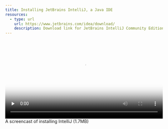 ```yaml
---
title: Installing JetBrains IntelliJ, a Java IDE
resources:
  - type: url
    url: https://www.jetbrains.com/idea/download/
    description: Download link for JetBrains IntelliJ Community Edition
---
```


<video 
  width="100%" 
  controls 
  class="my-2 drop-shadow-small" 
  preload="none"
  poster="{% link getting-started/guides/macosx-intellij.mp4.thumb.jpg %}"
  src="{% link getting-started/guides/macosx-intellij.mp4 %}"></video>
<span class="text-center d-block small">A screencast of installing IntelliJ (1.7MB)</span>
